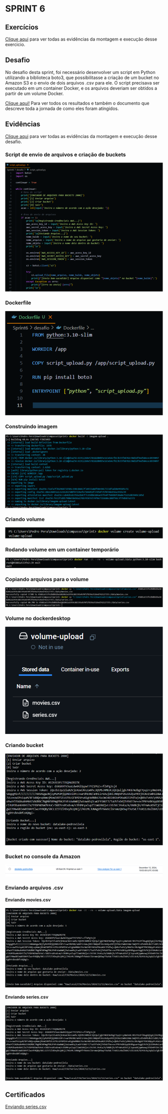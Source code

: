 # SPRINT 6

## Exercícios
[Clique aqui](evidencias/exercicio) para ver todas as evidências da montagem e execução desse exercicio.

## Desafio
No desafio desta sprint, foi necessário desenvolver um script em Python utilizando a biblioteca boto3, que possibilitasse a criação de um bucket no Amazon S3 e o envio de dois arquivos .csv para ele. O script precisava ser executado em um container Docker, e os arquivos deveriam ser obtidos a partir de um volume Docker.

[Clique aqui!](desafio) Para ver todos os resultados e também o documento que descreve toda a jornada de como eles foram atingidos.

## Evidências
[Clique aqui](evidencias) para ver todas as evidências da montagem e execução desse desafio.

### Script de envio de arquivos e criação de buckets
![Script de envio de arquivos e criação de buckets](evidencias/desafio/script_envio.png)

### Dockerfile
![Dockerfile](evidencias/desafio/dockerfile.png)

### Construindo imagem
![Construindo imagem](evidencias/desafio/construindo_imagem.png)

### Criando volume
![Criando volume](evidencias/desafio/criando_volume.png)

### Rodando volume em um container temporário
![Rodando volume em um container temporário](evidencias/desafio/abrindo_e_fechando_volume.png)

### Copiando arquivos para o volume
![Copiando arquivos para o volume](evidencias/desafio/copiando_arquivos_para_volume.png)

### Volume no dockerdesktop
![Volume no docker desktop](evidencias/desafio/volume_dockerdesktop.png)

### Criando bucket
![Criando bucket](evidencias/desafio/criando_bucket.png)

### Bucket no console da Amazon
![Bucket no console da Amazon](evidencias/desafio/bucket_s3.png)

### Enviando arquivos .csv

#### Enviando movies.csv
![Enviando movies.csv](evidencias/desafio/envio_csv_filmes.png)
#### Enviando series.csv
![Enviando series.csv](evidencias/desafio/envio_csv_series.png)

## Certificados

[Enviando series.csv](certificados/AWS_Glue_Getting_Started.pdf)
